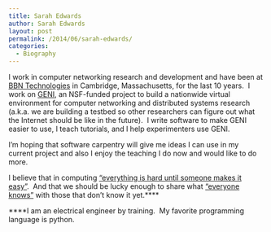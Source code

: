 ```yaml
---
title: Sarah Edwards
author: Sarah Edwards
layout: post
permalink: /2014/06/sarah-edwards/
categories:
  - Biography
---
```

I work in computer networking research and development and have been at [BBN Technologies][1] in Cambridge, Massachusetts, for the last 10 years.  I work on <a title="GENI" href="http://groups.geni.net/geni/wiki/GeniNewcomersWelcome" target="_blank">GENI</a>, an NSF-funded project to build a nationwide virtual environment for computer networking and distributed systems research (a.k.a. we are building a testbed so other researchers can figure out what the Internet should be like in the future).  I write software to make GENI easier to use, I teach tutorials, and I help experimenters use GENI.

I&#8217;m hoping that software carpentry will give me ideas I can use in my current project and also I enjoy the teaching I do now and would like to do more.

I believe that in computing [&#8220;everything is hard until someone makes it easy&#8221;][2].  And that we should be lucky enough to share what [&#8220;everyone knows&#8221;][3] with those that don&#8217;t know it yet.****

****I am an electrical engineer by training.  My favorite programming language is python.

 [1]: http://www.bbn.com "BBN"
 [2]: http://xkcd.com/1349/ "my 2nd favorite xkcd comic"
 [3]: http://xkcd.com/1053/ "my favorite xkcd comic"
